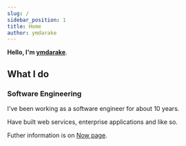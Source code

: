 ```yaml
---
slug: /
sidebar_position: 1
title: Home
author: ymdarake
---
```


**Hello, I'm [ymdarake](https://github.com/ymdarake)**.

## What I do

### Software Engineering
I've been working as a software engineer for about 10 years.

Have built web services, enterprise applications and like so.

Futher information is on [Now page](./now).

